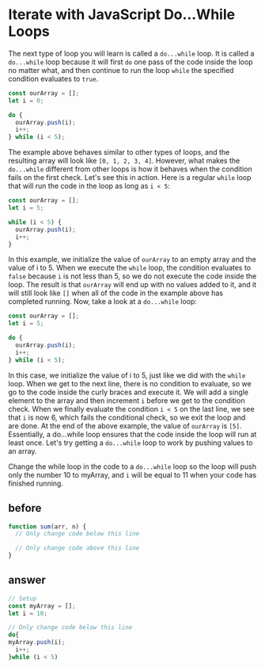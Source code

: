 # Iterate with JavaScript Do...While Loops
The next type of loop you will learn is called a `do...while` loop. It is called a `do...while` loop 
because it will first `do` one pass of the code inside the loop no matter what, and then continue to run the loop `while` the specified condition evaluates to `true`.

```javascript
const ourArray = [];
let i = 0;

do {
  ourArray.push(i);
  i++;
} while (i < 5);
```
The example above behaves similar to other types of loops, and the resulting array will look like `[0, 1, 2, 3, 4]`. 
However, what makes the `do...while` different from other loops is how it behaves when the condition fails on the first check. 
Let's see this in action. Here is a regular `while` loop that will run the code in the loop as long as `i < 5`:

```javascript
const ourArray = []; 
let i = 5;

while (i < 5) {
  ourArray.push(i);
  i++;
}
```

In this example, we initialize the value of `ourArray` to an empty array and the value of i to 5. 
When we execute the `while` loop, the condition evaluates to `false` because `i` is not less than 5, 
so we do not execute the code inside the loop. The result is that `ourArray` will end up with no values added to it, 
and it will still look like `[]` when all of the code in the example above has completed running. Now, take a look at a `do...while` loop:

```javascript
const ourArray = []; 
let i = 5;

do {
  ourArray.push(i);
  i++;
} while (i < 5);
```
In this case, we initialize the value of i to 5, just like we did with the `while` loop. When we get to the next line, 
there is no condition to evaluate, so we go to the code inside the curly braces and execute it. 
We will add a single element to the array and then increment `i` before we get to the condition check. 
When we finally evaluate the condition `i < 5` on the last line, we see that `i` is now 6, which fails the conditional check, 
so we exit the loop and are done. At the end of the above example, the value of `ourArray` is `[5]`. 
Essentially, a do...while loop ensures that the code inside the loop will run at least once. 
Let's try getting a `do...while` loop to work by pushing values to an array.

Change the while loop in the code to a `do...while` loop so the loop will push only the number 10 to myArray, 
and `i` will be equal to 11 when your code has finished running.

## before
```javascript
function sum(arr, n) {
  // Only change code below this line

  // Only change code above this line
}
```

## answer
```javascript
// Setup
const myArray = [];
let i = 10;

// Only change code below this line
do{
myArray.push(i);
  i++;
}while (i < 5) 
```
